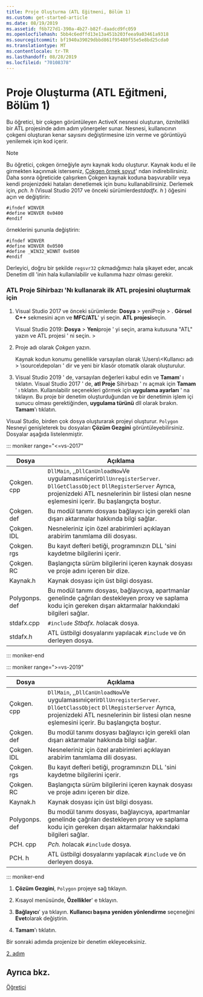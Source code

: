 ```yaml
---
title: Proje Oluşturma (ATL Eğitmeni, Bölüm 1)
ms.custom: get-started-article
ms.date: 08/19/2019
ms.assetid: f6b727d1-390a-4b27-b82f-daadcd9fc059
ms.openlocfilehash: 5bb4c6edffd13e13a451b203feea9a03461a9318
ms.sourcegitcommit: bf1940a39029dbbd861f95480f55e5e8bd25cda0
ms.translationtype: MT
ms.contentlocale: tr-TR
ms.lasthandoff: 08/28/2019
ms.locfileid: "70108378"
---
```

# <a name="creating-the-project-atl-tutorial-part-1"></a>Proje Oluşturma (ATL Eğitmeni, Bölüm 1)

Bu öğretici, bir çokgen görüntüleyen ActiveX nesnesi oluşturan, öznitelikli bir ATL projesinde adım adım yönergeler sunar. Nesnesi, kullanıcının çokgeni oluşturan kenar sayısını değiştirmesine izin verme ve görüntüyü yenilemek için kod içerir.

> [!NOTE]
> Bu öğretici, çokgen örneğiyle aynı kaynak kodu oluşturur. Kaynak kodu el ile girmekten kaçınmak isterseniz, [Çokgen örnek soyut](https://github.com/Microsoft/VCSamples/tree/master/VC2008Samples/ATL/Controls/Polygon)' ndan indirebilirsiniz. Daha sonra öğreticide çalışırken Çokgen kaynak koduna başvurabilir veya kendi projenizdeki hataları denetlemek için bunu kullanabilirsiniz.
> Derlemek için, *pch. h* (Visual Studio 2017 ve önceki sürümlerde*stdadfx. h* ) öğesini açın ve değiştirin:
> ```
> #ifndef WINVER
> #define WINVER 0x0400
> #endif
> ```
> örneklerini şununla değiştirin:
> ```
> #ifndef WINVER
> #define WINVER 0x0500
> #define _WIN32_WINNT 0x0500
> #endif
> ```
> Derleyici, doğru bir şekilde `regsvr32` çıkmadığımızı hala şikayet eder, ancak Denetim dll 'inin hala kullanılabilir ve kullanıma hazır olması gerekir.

### <a name="to-create-the-initial-atl-project-using-the-atl-project-wizard"></a>ATL Proje Sihirbazı 'Nı kullanarak ilk ATL projesini oluşturmak için

1. Visual Studio 2017 ve önceki sürümlerde: **Dosya** > yeniProje > . **Görsel C++**  sekmesini açın ve **MFC/ATL**' yi seçin. **ATL projesi**seçin.

   Visual Studio 2019: **Dosya** > **Yeni**proje ' yi seçin, arama kutusuna "ATL" yazın ve ATL projesi ' ni seçin. > 

1. Proje adı olarak *Çokgen* yazın.

    Kaynak kodun konumu genellikle varsayılan olarak \Users\\\<Kullanıcı adı > \source\depoları ' dir ve yeni bir klasör otomatik olarak oluşturulur.

1. Visual Studio 2019 ' de, varsayılan değerleri kabul edin ve **Tamam**' ı tıklatın. 
   Visual Studio 2017 ' de, **atl Proje** Sihirbazı ' nı açmak için **Tamam** ' ı tıklatın. Kullanılabilir seçenekleri görmek için **uygulama ayarları** ' na tıklayın. Bu proje bir denetim oluşturduğundan ve bir denetimin işlem içi sunucu olması gerektiğinden, **uygulama türünü** dll olarak bırakın. **Tamam**'ı tıklatın.

Visual Studio, birden çok dosya oluşturarak projeyi oluşturur. `Polygon` Nesneyi genişleterek bu dosyaları **Çözüm Gezgini** görüntüleyebilirsiniz. Dosyalar aşağıda listelenmiştir.

::: moniker range="<=vs-2017"

|Dosya|Açıklama|
|----------|-----------------|
|Çokgen. cpp|`DllMain`, ,,`DllCanUnloadNow`Ve uygulamasınıiçerir`DllUnregisterServer`. `DllGetClassObject` `DllRegisterServer` Ayrıca, projenizdeki ATL nesnelerinin bir listesi olan nesne eşlemesini içerir. Bu başlangıçta boştur.|
|Çokgen. def|Bu modül tanımı dosyası bağlayıcı için gerekli olan dışarı aktarmalar hakkında bilgi sağlar.|
|Çokgen. IDL|Nesneleriniz için özel arabirimleri açıklayan arabirim tanımlama dili dosyası.|
|Çokgen. rgs|Bu kayıt defteri betiği, programınızın DLL 'sini kaydetme bilgilerini içerir.|
|Çokgen. RC|Başlangıçta sürüm bilgilerini içeren kaynak dosyası ve proje adını içeren bir dize.|
|Kaynak.h|Kaynak dosyası için üst bilgi dosyası.|
|Polygonps. def|Bu modül tanımı dosyası, bağlayıcıya, apartmanlar genelinde çağrıları destekleyen proxy ve saplama kodu için gereken dışarı aktarmalar hakkındaki bilgileri sağlar.|
|stdafx.cpp|`#include` *Stbafx. h*olacak dosya.|
|stdafx.h|ATL üstbilgi dosyalarını yapılacak `#include` ve ön derleyen dosya.|

::: moniker-end

::: moniker range=">=vs-2019"

|Dosya|Açıklama|
|----------|-----------------|
|Çokgen. cpp|`DllMain`, ,,`DllCanUnloadNow`Ve uygulamasınıiçerir`DllUnregisterServer`. `DllGetClassObject` `DllRegisterServer` Ayrıca, projenizdeki ATL nesnelerinin bir listesi olan nesne eşlemesini içerir. Bu başlangıçta boştur.|
|Çokgen. def|Bu modül tanımı dosyası bağlayıcı için gerekli olan dışarı aktarmalar hakkında bilgi sağlar.|
|Çokgen. IDL|Nesneleriniz için özel arabirimleri açıklayan arabirim tanımlama dili dosyası.|
|Çokgen. rgs|Bu kayıt defteri betiği, programınızın DLL 'sini kaydetme bilgilerini içerir.|
|Çokgen. RC|Başlangıçta sürüm bilgilerini içeren kaynak dosyası ve proje adını içeren bir dize.|
|Kaynak.h|Kaynak dosyası için üst bilgi dosyası.|
|Polygonps. def|Bu modül tanımı dosyası, bağlayıcıya, apartmanlar genelinde çağrıları destekleyen proxy ve saplama kodu için gereken dışarı aktarmalar hakkındaki bilgileri sağlar.|
|PCH. cpp|*Pch. h*olacak `#include` dosya.|
|PCH. h|ATL üstbilgi dosyalarını yapılacak `#include` ve ön derleyen dosya.|

::: moniker-end

1. **Çözüm Gezgini**, `Polygon` projeye sağ tıklayın.

1. Kısayol menüsünde, **Özellikler**' e tıklayın.

1. **Bağlayıcı**' ya tıklayın. **Kullanıcı başına yeniden yönlendirme** seçeneğini **Evet**olarak değiştirin.

1. **Tamam**'ı tıklatın.

Bir sonraki adımda projenize bir denetim ekleyeceksiniz.

[2. adım](../atl/adding-a-control-atl-tutorial-part-2.md)

## <a name="see-also"></a>Ayrıca bkz.

[Öğretici](../atl/active-template-library-atl-tutorial.md)
